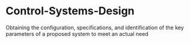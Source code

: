 # Control-Systems-Design
Obtaining the configuration, specifications, and identification of the key parameters of a proposed system to meet an actual need

